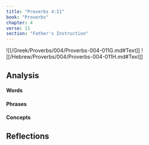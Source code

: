 ```yaml
---
title: "Proverbs 4:11"
book: "Proverbs"
chapter: 4
verse: 11
section: "Father's Instruction"
---
```

![[/Greek/Proverbs/004/Proverbs-004-011G.md#Text]]
![[/Hebrew/Proverbs/004/Proverbs-004-011H.md#Text]]

## Analysis

#### Words

#### Phrases

#### Concepts

## Reflections
